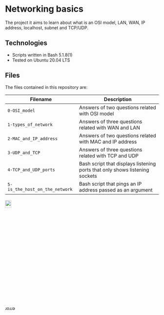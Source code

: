 # Networking basics
The project it aims to learn about what is an OSI model, LAN, WAN, IP address, localhost, subnet and TCP/UDP.

## Technologies
+ Scripts written in Bash 5.1.8(1)
+ Tested on Ubuntu 20.04 LTS

## Files
The files contained in this repository are:

| Filename | Description |
| -------- | ----------- |
| `0-OSI_model` | Answers of two questions related with OSI model |
| `1-types_of_network` | Answers of three questions related with WAN and LAN |
| `2-MAC_and_IP_address` | Answers of two questions related with MAC and IP address |
| `3-UDP_and_TCP` | Answers of three questions related with TCP and UDP |
| `4-TCP_and_UDP_ports` | Bash script that displays listening ports that only shows listening sockets |
| `5-is_the_host_on_the_network` | Bash script that pings an IP address passed as an argument |

<h6 align ="rigth">
<img src="https://tenor.com/view/aesthetic-gif-23457392.gif" height="8%" width="20%">
</h6>
 ɹoɹɹǝ
